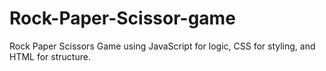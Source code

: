 # Rock-Paper-Scissor-game
Rock Paper Scissors Game  using JavaScript for logic, CSS for styling, and HTML for structure.
